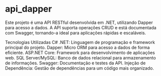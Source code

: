 # api_dapper
Este projeto é uma API RESTful desenvolvida em .NET, utilizando Dapper para acesso a dados. A API suporta operações CRUD e está documentada com Swagger, tornando-a ideal para aplicações rápidas e escaláveis.

Tecnologias Utilizadas
C# .NET: Linguagem de programação e framework principal do projeto.
Dapper: Micro ORM para acesso a dados de forma eficiente.
ASP.NET Core: Framework para desenvolvimento de aplicações web.
SQL Server/MySQL: Banco de dados relacional para armazenamento de informações.
Swagger: Documentação e testes da API.
Injeção de Dependência: Gestão de dependências para um código mais organizado.

